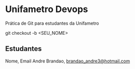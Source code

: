 # Unifametro Devops

Prática de Git para estudantes da Unifametro

git checkout -b <SEU_NOME>

## Estudantes
Nome, Email
Andre Brandao, brandao_andre3@hotmail.com
